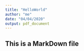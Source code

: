 ```yaml
---
title: "HelloWorld"
author: "me"
date: "04/04/2020"
output: pdf_document
---
```


## This is a MarkDown file